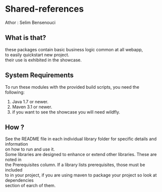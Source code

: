 Shared-references
=================

Athor : Selim Bensenouci

What is that?
--------------

these packages contain basic business logic common at all webapp,<br/>
to easily quickstart new project.
<br/>
their use is exhibited in the showcase.
<br/>

System Requirements
-------------------
  

To run these modules with the provided build scripts, you need the following:  
1. Java 1.7 or newer.  
2. Maven 3.1 or newer.  
3. if you want to see the showcase you will need wildfly.  

How ?
----------------------
  
See the README file in each individual library folder for specific details and information  
on how to run and use it.  
Some libraries are designed to enhance or extend other libraries. These are noted in  
the Prerequisites column. If a library lists prerequisites, those must be included  
to in your project, if you are using maven to package your project so look at dependencies  
section of earch of them.
